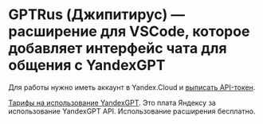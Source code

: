 # GPTRus (Джипитирус) — расширение для VSCode, которое добавляет интерфейс чата для общения с YandexGPT

Для работы нужно иметь аккаунт в Yandex.Cloud и [выписать API-токен](https://cloud.yandex.ru/ru/docs/iam/operations/api-key/create#console_1). 

[Тарифы на использование YandexGPT](https://cloud.yandex.ru/ru/docs/yandexgpt/pricing). Это плата Яндексу за использование YandexGPT API. Использование расширения бесплатно.
